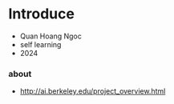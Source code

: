 # Introduce 
- Quan Hoang Ngoc
- self learning
- 2024
### about 
- http://ai.berkeley.edu/project_overview.html
